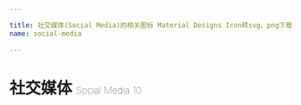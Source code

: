 ```yaml
---

title: 社交媒体(Social Media)的相关图标 Material Designs Icon转svg、png下载
name: social-media

---
```


# 社交媒体  <small style="font-size: 60%;font-weight: 100">Social Media <span class="badge-secondary badge">10</span> </small>

<search tag="social-media" :max="0"/>

